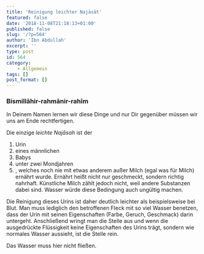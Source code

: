 ```yaml
---
title: 'Reinigung leichter Najāsāt'
featured: false
date: '2018-11-08T21:18:13+01:00'
published: false
slug: '/?p=564'
author: 'Ibn Abdullah'
excerpt: ''
type: post
id: 564
category:
    - Allgemein
tags: []
post_format: []
---
```

### Bismillāhir-rahmānir-rahīm

In Deinem Namen lernen wir diese Dinge und nur Dir gegenüber müssen wir uns am Ende rechtfertigen.

Die einzige *leichte Najāsah* ist der

1. Urin
2. eines männlichen
3. Babys
4. unter zwei Mondjahren
5. , welches noch nie mit etwas anderem außer Milch (egal was für Milch) ernährt wurde. Ernährt heißt nicht nur geschmeckt, sondern richtig nahrhaft. Künstliche Milch zählt jedoch nicht, weil andere Substanzen dabei sind. Wasser würde diese Bedingung auch ungültig machen.

Die Reinigung dieses Urins ist daher deutlich leichter als beispielsweise bei Blut. Man muss lediglich den betroffenen Fleck mit so viel Wasser benetzen, dass der Urin mit seinen Eigenschaften (Farbe, Geruch, Geschmack) darin untergeht. Anschließend wringt man die Stelle aus und wenn die ausgedrückte Flüssigkeit keine Eigenschaften des Urins trägt, sondern wie normales Wasser aussieht, ist die Stelle rein.

Das Wasser muss hier nicht fließen.